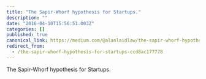 ```yaml
---
title: "The Sapir-Whorf hypothesis for Startups."
description: ""
date: "2016-04-10T15:56:51.003Z"
categories: []
published: true
canonical_link: https://medium.com/@alanlaidlaw/the-sapir-whorf-hypothesis-for-startups-ccd8ac177778
redirect_from:
  - /the-sapir-whorf-hypothesis-for-startups-ccd8ac177778
---
```


The Sapir-Whorf hypothesis for Startups.
